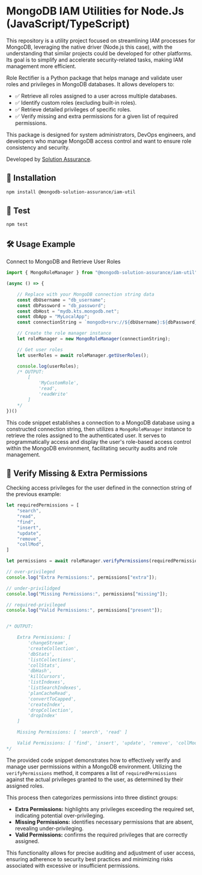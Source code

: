 # MongoDB IAM Utilities for Node.Js (JavaScript/TypeScript)
This repository is a utility project focused on streamlining IAM processes for MongoDB, leveraging the native driver (Node.js this case), with the understanding that similar projects could be developed for other platforms. Its goal is to simplify and accelerate security-related tasks, making IAM management more efficient.

Role Rectifier is a Python package that helps manage and validate user roles and privileges in MongoDB databases. It allows developers to:

- ✅ Retrieve all roles assigned to a user across multiple databases.
- ✅ Identify custom roles (excluding built-in roles).
- ✅ Retrieve detailed privileges of specific roles.
- ✅ Verify missing and extra permissions for a given list of required permissions.

This package is designed for system administrators, DevOps engineers, and developers who manage MongoDB access control and want to ensure role consistency and security.

Developed by [Solution Assurance](https://sites.google.com/mongodb.com/solutions-assurance/).

## 📌 Installation
```sh
npm install @mongodb-solution-assurance/iam-util
``` 

## 🔬 Test
```sh
npm test
``` 

## 🛠 Usage Example
Connect to MongoDB and Retrieve User Roles

```js
import { MongoRoleManager } from "@mongodb-solution-assurance/iam-util";

(async () => {

    // Replace with your MongoDB connection string data
    const dbUsername = "db_username";
    const dbPassword = "db_password";
    const dbHost = "mydb.kts.mongodb.net";
    const dbApp = "MyLocalApp";
    const connectionString = `mongodb+srv://${dbUsername}:${dbPassword}@${dbHost}/?retryWrites=true&w=majority&appName=${dbApp}`;

    // Create the role manager instance
    let roleManager = new MongoRoleManager(connectionString);

    // Get user roles
    let userRoles = await roleManager.getUserRoles();

    console.log(userRoles);
    /* OUTPUT:
        [
            'MyCustomRole',
            'read',
            'readWrite'
        ]
    */
})()
```
This code snippet establishes a connection to a MongoDB database using a constructed connection string, then utilizes a `MongoRoleManager` instance to retrieve the roles assigned to the authenticated user. It serves to programmatically access and display the user's role-based access control within the MongoDB environment, facilitating security audits and role management.


## 🚀 Verify Missing & Extra Permissions
Checking access privileges for the user defined in the connection string of the previous example:

```js
let requiredPermissions = [
    "search",
    "read",
    "find",
    "insert",
    "update",
    "remove",
    "collMod",
]

let permissions = await roleManager.verifyPermissions(requiredPermissions);

// over-privileged
console.log("Extra Permissions:", permissions["extra"]);

// under-privilidged
console.log("Missing Permissions:", permissions["missing"]);

// required-privileged
console.log("Valid Permissions:", permissions["present"]);


/* OUTPUT:

    Extra Permissions: [
        'changeStream',
        'createCollection',
        'dbStats',
        'listCollections',
        'collStats',
        'dbHash',
        'killCursors',
        'listIndexes',
        'listSearchIndexes',
        'planCacheRead',
        'convertToCapped',
        'createIndex',
        'dropCollection',
        'dropIndex'
    ]

    Missing Permissions: [ 'search', 'read' ]

    Valid Permissions: [ 'find', 'insert', 'update', 'remove', 'collMod' ]
*/
```

The provided code snippet demonstrates how to effectively verify and manage user permissions within a MongoDB environment. Utilizing the `verifyPermissions` method, it compares a list of `requiredPermissions` against the actual privileges granted to the user, as determined by their assigned roles. 

This process then categorizes permissions into three distinct groups: 
- **Extra Permissions:** highlights any privileges exceeding the required set, indicating potential over-privileging.
- **Missing Permissions:** identifies necessary permissions that are absent, revealing under-privileging.
- **Valid Permissions:** confirms the required privileges that are correctly assigned. 

This functionality allows for precise auditing and adjustment of user access, ensuring adherence to security best practices and minimizing risks associated with excessive or insufficient permissions.